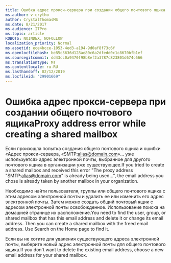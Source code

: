 ```yaml
---
title: Ошибка адрес прокси-сервера при создании общего почтового ящика
ms.author: v-crytho
author: CrystalThomasMS
ms.date: 8/21/2017
ms.audience: ITPro
ms.topic: article
ROBOTS: NOINDEX, NOFOLLOW
localization_priority: Normal
ms.assetid: ece4bcce-1053-4ed3-a194-9d0af8f73c6f
ms.openlocfilehash: be85c3636d128ae80c6a2dfedd0c1c8670bfb1ef
ms.sourcegitcommit: dd43cc0a9470f98b8ef2a3787c823801d674c666
ms.translationtype: MT
ms.contentlocale: ru-RU
ms.lasthandoff: 02/12/2019
ms.locfileid: "29901669"
---
```

# <a name="proxy-address-error-while-creating-a-shared-mailbox"></a><span data-ttu-id="32381-102">Ошибка адрес прокси-сервера при создании общего почтового ящика</span><span class="sxs-lookup"><span data-stu-id="32381-102">Proxy address error while creating a shared mailbox</span></span>

<span data-ttu-id="32381-103">Если произошла попытка создания общего почтового ящика и ошибки «Адрес прокси-сервера, «SMTP:alias@domain.com»... уже используется» адрес электронной почты, выбранное для другого почтового ящика в организации уже существующее.</span><span class="sxs-lookup"><span data-stu-id="32381-103">If you tried to create a shared mailbox and received this error "The proxy address "SMTP:alias@domain.com" is already being used…", the email address you chose is already taken by another mailbox in your organization.</span></span>
  
<span data-ttu-id="32381-p101">Необходимо найти пользователя, группы или общего почтового ящика с этим адресом электронной почты и удалить ее или изменить его адрес электронной почты. Затем можно создать общий почтовый ящик с адресом электронной почты освобожденное. Использование поиска на домашней странице их расположение.</span><span class="sxs-lookup"><span data-stu-id="32381-p101">You need to find the user, group, or shared mailbox that has this email address and delete it or change its email address. Then you can create a shared mailbox with the freed email address. Use Search on the Home page to find it.</span></span>
  
<span data-ttu-id="32381-107">Если вы не хотите для удаления существующего адреса электронной почты, выберите новый адрес электронной почты для общего почтового ящика.</span><span class="sxs-lookup"><span data-stu-id="32381-107">If you don't want to delete the existing email address, choose a new email address for your shared mailbox.</span></span>
  

